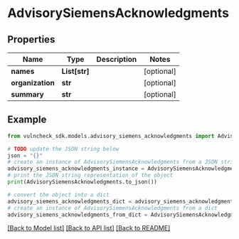 # AdvisorySiemensAcknowledgments


## Properties

Name | Type | Description | Notes
------------ | ------------- | ------------- | -------------
**names** | **List[str]** |  | [optional] 
**organization** | **str** |  | [optional] 
**summary** | **str** |  | [optional] 

## Example

```python
from vulncheck_sdk.models.advisory_siemens_acknowledgments import AdvisorySiemensAcknowledgments

# TODO update the JSON string below
json = "{}"
# create an instance of AdvisorySiemensAcknowledgments from a JSON string
advisory_siemens_acknowledgments_instance = AdvisorySiemensAcknowledgments.from_json(json)
# print the JSON string representation of the object
print(AdvisorySiemensAcknowledgments.to_json())

# convert the object into a dict
advisory_siemens_acknowledgments_dict = advisory_siemens_acknowledgments_instance.to_dict()
# create an instance of AdvisorySiemensAcknowledgments from a dict
advisory_siemens_acknowledgments_from_dict = AdvisorySiemensAcknowledgments.from_dict(advisory_siemens_acknowledgments_dict)
```
[[Back to Model list]](../README.md#documentation-for-models) [[Back to API list]](../README.md#documentation-for-api-endpoints) [[Back to README]](../README.md)


